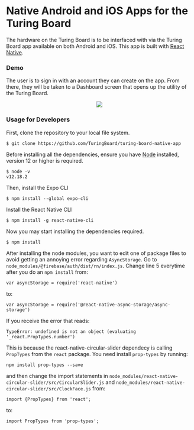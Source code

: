 # Native Android and iOS Apps for the Turing Board

The hardware on the Turing Board is to be interfaced with via the Turing Board app available on both Android and iOS. This app is built with [React Native](https://reactnative.dev/).

### Demo

The user is to sign in with an account they can create on the app. From there, they will be taken to a Dashboard screen that opens up the utility of the Turing Board.

<p align="center">
    <img src="./README/UI.gif"/>
<p>

### Usage for Developers

First, clone the repository to your local file system.

```
$ git clone https://github.com/TuringBoard/turing-board-native-app
```

Before installing all the dependencies, ensure you have [Node](https://nodejs.org/en/) installed, version 12 or higher is required.

```
$ node -v
v12.18.2
```

Then, install the Expo CLI

```
$ npm install --global expo-cli
```

Install the React Native CLI

```
$ npm install -g react-native-cli
```

Now you may start installing the dependencies required.

```
$ npm install
```

After installing the node modules, you want to edit one of package files to avoid getting an annoying error regarding `AsyncStorage`. Go to `node_modules/@firebase/auth/dist/rn/index.js`. Change line 5 everytime after you do an `npm install` from:

```
var asyncStorage = require('react-native')
```

to:

```
var asyncStorage = require('@react-native-async-storage/async-storage')
```

If you receive the error that reads:

```
TypeError: undefined is not an object (evaluating '_react.PropTypes.number')
```

This is because the react-native-circular-slider dependecy is calling `PropTypes` from the `react` package. You need install `prop-types` by running:

```
npm install prop-types --save
```

and then change the import statements in `node_modules/react-native-circular-slider/src/CircularSlider.js` and `node_modules/react-native-circular-slider/src/ClockFace.js` from:

```
import {PropTypes} from 'react';
```

to:

```
import PropTypes from 'prop-types';
```
